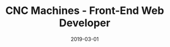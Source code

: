 ---
type: "job"
date: "2019-03-01"
title: "CNC Machines - Front-End Web Developer"
website: "https://cncmachines.com"
techStack: "PHP JavaScript Express.js Next.js React.js HTML CSS SCSS"
termInMonths: 3
---